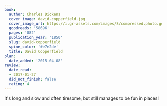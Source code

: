 ```yaml
---
book:
  author: Charles Dickens
  cover_image: david-copperfield.jpg
  cover_image_url: https://i.gr-assets.com/images/S/compressed.photo.goodreads.com/books/1461452762l/58696._SX98_.jpg
  goodreads: '58696'
  pages: '882'
  publication_year: '1850'
  slug: david-copperfield
  spine_color: '#e7e2de'
  title: David Copperfield
plan:
  date_added: '2015-04-08'
review:
  date_read:
  - 2017-01-27
  did_not_finish: false
  rating: 4
---
```


It's long and slow and often tiresome, but still manages to be fun in places!
